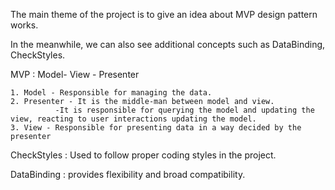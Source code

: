 
The main theme of the project is to give an idea about MVP design pattern works.

In the meanwhile, we can also see additional concepts such as DataBinding, CheckStyles.


MVP : Model- View - Presenter

    1. Model - Responsible for managing the data.
    2. Presenter - It is the middle-man between model and view.
              -It is responsible for querying the model and updating the view, reacting to user interactions updating the model.
    3. View - Responsible for presenting data in a way decided by the presenter


 CheckStyles : Used to follow proper coding styles in the project.

 DataBinding : provides flexibility and broad compatibility.